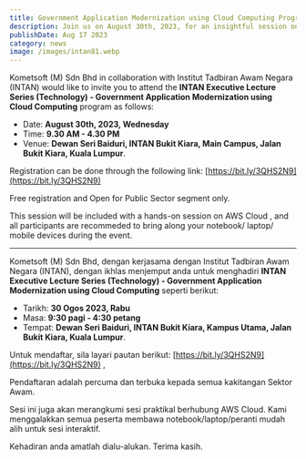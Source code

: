 ```yaml
---
title: Government Application Modernization using Cloud Computing Program Invitation
description: Join us on August 30th, 2023, for an insightful session on Government Application Modernization using Cloud Computing, presented by Kometsoft (M) Sdn Bhd in collaboration with INTAN.
publishDate: Aug 17 2023
category: news
image: /images/intan81.webp
---
```


Kometsoft (M) Sdn Bhd in collaboration with Institut Tadbiran Awam Negara (INTAN) would like to invite you to attend the **INTAN Executive Lecture Series (Technology) - Government Application Modernization using Cloud Computing** program as follows:

- Date: **August 30th, 2023, Wednesday**
- Time: **9.30 AM - 4.30 PM**
- Venue: **Dewan Seri Baiduri, INTAN Bukit Kiara, Main Campus, Jalan Bukit Kiara, Kuala Lumpur**.

Registration can be done through the following link: [https://bit.ly/3QHS2N9](https://bit.ly/3QHS2N9)

Free registration and Open for Public Sector segment only.

This session will be included with a hands-on session on AWS Cloud , and all participants are recommeded to bring along your notebook/ laptop/ mobile devices during the event.

---

Kometsoft (M) Sdn Bhd, dengan kerjasama dengan Institut Tadbiran Awam Negara (INTAN), dengan ikhlas menjemput anda untuk menghadiri **INTAN Executive Lecture Series (Technology) - Government Application Modernization using Cloud Computing** seperti berikut:

- Tarikh: **30 Ogos 2023, Rabu**
- Masa: **9:30 pagi - 4:30 petang**
- Tempat: **Dewan Seri Baiduri, INTAN Bukit Kiara, Kampus Utama, Jalan Bukit Kiara, Kuala Lumpur**.

Untuk mendaftar, sila layari pautan berikut: [https://bit.ly/3QHS2N9](https://bit.ly/3QHS2N9) ,

Pendaftaran adalah percuma dan terbuka kepada semua kakitangan Sektor Awam.

Sesi ini juga akan merangkumi sesi praktikal berhubung AWS Cloud. Kami menggalakkan semua peserta membawa notebook/laptop/peranti mudah alih untuk sesi interaktif.

Kehadiran anda amatlah dialu-alukan. Terima kasih.
